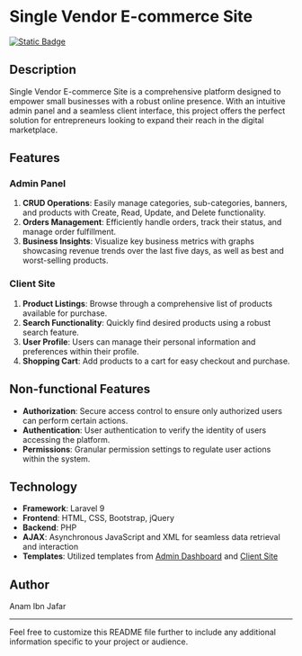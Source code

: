 # Single Vendor E-commerce Site
<p align="start">
<a href="https://www.youtube.com/watch?v=z_q4g4lOjD0&t=3s"><img alt="Static Badge" src="https://img.shields.io/badge/watch%20project%20demo-8A2BE2"></a>
</p>

## Description
Single Vendor E-commerce Site is a comprehensive platform designed to empower small businesses with a robust online presence. With an intuitive admin panel and a seamless client interface, this project offers the perfect solution for entrepreneurs looking to expand their reach in the digital marketplace.

## Features

### Admin Panel
1. **CRUD Operations**: Easily manage categories, sub-categories, banners, and products with Create, Read, Update, and Delete functionality.
2. **Orders Management**: Efficiently handle orders, track their status, and manage order fulfillment.
3. **Business Insights**: Visualize key business metrics with graphs showcasing revenue trends over the last five days, as well as best and worst-selling products.

### Client Site
1. **Product Listings**: Browse through a comprehensive list of products available for purchase.
2. **Search Functionality**: Quickly find desired products using a robust search feature.
3. **User Profile**: Users can manage their personal information and preferences within their profile.
4. **Shopping Cart**: Add products to a cart for easy checkout and purchase.

## Non-functional Features
- **Authorization**: Secure access control to ensure only authorized users can perform certain actions.
- **Authentication**: User authentication to verify the identity of users accessing the platform.
- **Permissions**: Granular permission settings to regulate user actions within the system.

## Technology
- **Framework**: Laravel 9
- **Frontend**: HTML, CSS, Bootstrap, jQuery
- **Backend**: PHP
- **AJAX**: Asynchronous JavaScript and XML for seamless data retrieval and interaction
- **Templates**: Utilized templates from [Admin Dashboard](https://themewagon.com/themes/free-responsive-bootstrap-5-html5-admin-template-sneat/) and [Client Site](https://themewagon.com/themes/free-bootstrap-4-html5-ecommerce-website-template-eflyer/)

## Author
Anam Ibn Jafar

---

Feel free to customize this README file further to include any additional information specific to your project or audience.
 
